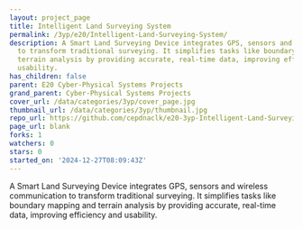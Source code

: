 ```yaml
---
layout: project_page
title: Intelligent Land Surveying System
permalink: /3yp/e20/Intelligent-Land-Surveying-System/
description: A Smart Land Surveying Device integrates GPS, sensors and wireless communication
  to transform traditional surveying. It simplifies tasks like boundary mapping and
  terrain analysis by providing accurate, real-time data, improving efficiency and
  usability.
has_children: false
parent: E20 Cyber-Physical Systems Projects
grand_parent: Cyber-Physical Systems Projects
cover_url: /data/categories/3yp/cover_page.jpg
thumbnail_url: /data/categories/3yp/thumbnail.jpg
repo_url: https://github.com/cepdnaclk/e20-3yp-Intelligent-Land-Surveying-System
page_url: blank
forks: 1
watchers: 0
stars: 0
started_on: '2024-12-27T08:09:43Z'
---
```


A Smart Land Surveying Device integrates GPS, sensors and wireless communication to transform traditional surveying. It simplifies tasks like boundary mapping and terrain analysis by providing accurate, real-time data, improving efficiency and usability.